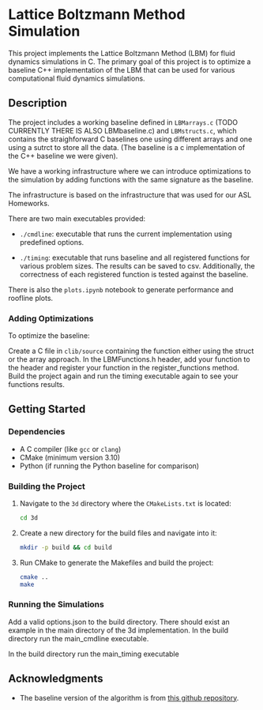 
# Lattice Boltzmann Method Simulation

This project implements the Lattice Boltzmann Method (LBM) for fluid dynamics simulations in C. The primary goal of this project is to optimize a baseline C++ implementation of the LBM that can be used for various computational fluid dynamics simulations.

## Description

The project includes a working baseline defined in `LBMarrays.c` (TODO CURRENTLY THERE IS ALSO LBMbaseline.c) and `LBMstructs.c`, which contains the straighforward C baselines one using different arrays and one using a sutrct to store all the data. (The baseline is a c implementation of the C++ baseline we were given).

We have a working infrastructure where we can introduce optimizations to the simulation by adding functions with the same signature as the baseline.

The infrastructure is based on the infrastructure that was used for our ASL Homeworks. 

There are two main executables provided:

- `./cmdline`: executable that runs the current implementation using predefined options.

- `./timing`: executable that runs baseline and all registered functions for various problem sizes. The results can be saved to csv. Additionally, the correctness of each registered function is tested against the baseline.

There is also the `plots.ipynb` notebook to generate performance and roofline plots.

### Adding Optimizations

To optimize the baseline:

Create a C file in `clib/source` containing the function either using the struct or the array approach.
In the LBMFunctions.h header, add your function to the header and register your function in the register_functions method. Build the project again and run the timing executable again to see your functions results.



## Getting Started

### Dependencies

- A C compiler (like `gcc` or `clang`)
- CMake (minimum version 3.10)
- Python (if running the Python baseline for comparison)

### Building the Project

1. Navigate to the `3d` directory where the `CMakeLists.txt` is located:

   ```sh
   cd 3d
   ```

2. Create a new directory for the build files and navigate into it:

   ```sh
   mkdir -p build && cd build
   ```

3. Run CMake to generate the Makefiles and build the project:

   ```sh
   cmake ..
   make
   ```



### Running the Simulations
Add a valid options.json to the build directory. There should exist an example in the main directory of the 3d implementation.
In the build directory run the main_cmdline executable.

In the build directory run the main_timing executable


## Acknowledgments

- The baseline version of the algorithm is from  [this github repository](https://github.com/callummarshall9/LBM/tree/master). 

